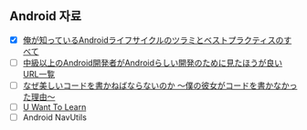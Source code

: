 ## Android 자료

- [X] [俺が知っているAndroidライフサイクルのツラミとベストプラクティスのすべて](http://qiita.com/yuya_presto/items/331301cb91bec335ecdf)
- [ ] [中級以上のAndroid開発者がAndroidらしい開発のために見たほうが良いURL一覧](http://qiita.com/yuya_presto/items/ab2162078e5d5076c718)
- [ ] [なぜ美しいコードを書かねばならないのか 〜僕の彼女がコードを書かなかった理由〜](http://qiita.com/yuya_presto/items/3ada09d9c22410e6c6f5)
- [ ] [U Want To Learn](http://www.uwanttolearn.com/author/admin/)
- [ ] Android NavUtils
